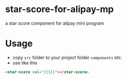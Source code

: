 # star-score-for-alipay-mp
a star score component for alipay mini program

# Usage
- copy `src` folder to your project folder `components` etc.
- use like this
```html
<star-score val="{{3}}"></star-score>
```